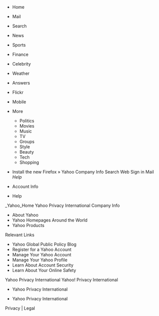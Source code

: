 *   Home
*   Mail
*   Search
*   News
*   Sports
*   Finance
*   Celebrity
*   Weather
*   Answers
*   Flickr
*   Mobile
*   More
    *   Politics
    *   Movies
    *   Music
    *   TV
    *   Groups
    *   Style
    *   Beauty
    *   Tech
    *   Shopping

*   Install the new Firefox »
Yahoo Company Info Search Web Sign in Mail _Help_

*   Account Info
*   Help

_Yahoo_Home Yahoo Privacy International Company Info

*   About Yahoo
*   Yahoo Homepages Around the World
*   Yahoo Products

Relevant Links

*   Yahoo Global Public Policy Blog
*   Register for a Yahoo Account
*   Manage Your Yahoo Account
*   Manage Your Yahoo Profile
*   Learn About Account Security
*   Learn About Your Online Safety

Yahoo Privacy International Yahoo! Privacy International

*   Yahoo Privacy International

*   Yahoo Privacy International

Privacy | Legal